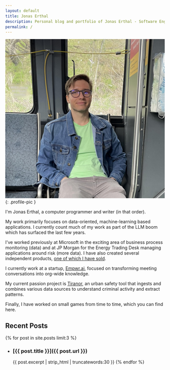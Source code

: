 ```yaml
---
layout: default
title: Jonas Erthal
description: Personal blog and portfolio of Jonas Erthal - Software Engineer, focusing on web development, system architecture, and game development.
permalink: /
---
```


![Jonas Erthal - Profile Picture](res/JonasImage2.jpg){: .profile-pic }

I'm Jonas Erthal, a computer programmer and writer (in that order). 

My work primarily focuses on data-oriented, machine-learning based applications. I currently count much of my work as part of the LLM boom which has surfaced the last few years.

I've worked previously at Microsoft in the exciting area of business process monitoring (data) and at JP Morgan for the Energy Trading Desk managing applications around risk (more data). I have also created several independent products, [one of which I have sold](https://www.cognisell.ai/).

I currently work at a startup, [Empwr.ai](https://www.empwr.ai/), focused on transforming meeting conversations into org-wide knowledge.

My current passion project is [Tiranor](https://app.tiranor.com/), an urban safety tool that ingests and combines various data sources to understand criminal activity and extract patterns.

Finally, I have worked on small games from time to time, which you can find here.

## Recent Posts
{% for post in site.posts limit:3 %}
- ### [{{ post.title }}]({{ post.url }})
  {{ post.excerpt | strip_html | truncatewords:30 }}
{% endfor %}
